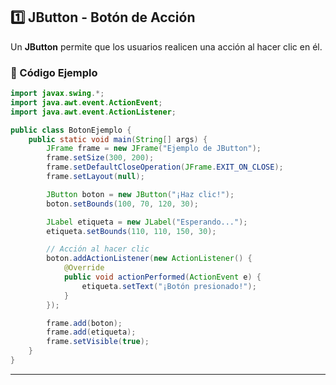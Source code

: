 ## **1️⃣ JButton - Botón de Acción**
Un **JButton** permite que los usuarios realicen una acción al hacer clic en él.

### **📌 Código Ejemplo**
```java
import javax.swing.*;
import java.awt.event.ActionEvent;
import java.awt.event.ActionListener;

public class BotonEjemplo {
    public static void main(String[] args) {
        JFrame frame = new JFrame("Ejemplo de JButton");
        frame.setSize(300, 200);
        frame.setDefaultCloseOperation(JFrame.EXIT_ON_CLOSE);
        frame.setLayout(null);

        JButton boton = new JButton("¡Haz clic!");
        boton.setBounds(100, 70, 120, 30);

        JLabel etiqueta = new JLabel("Esperando...");
        etiqueta.setBounds(110, 110, 150, 30);

        // Acción al hacer clic
        boton.addActionListener(new ActionListener() {
            @Override
            public void actionPerformed(ActionEvent e) {
                etiqueta.setText("¡Botón presionado!");
            }
        });

        frame.add(boton);
        frame.add(etiqueta);
        frame.setVisible(true);
    }
}
```

---
